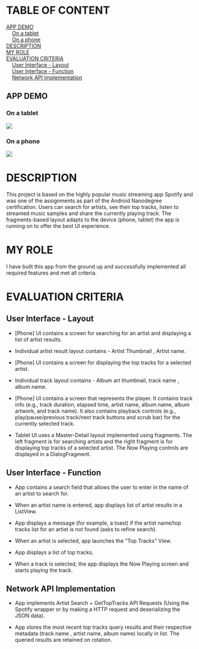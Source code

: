 # TABLE OF CONTENT

[APP DEMO](#app-demo)<br>
&nbsp;&nbsp;&nbsp;&nbsp;[On a tablet](#tablet-demo)<br>
&nbsp;&nbsp;&nbsp;&nbsp;[On a phone](#phone-demo)<br>
[DESCRIPTION](#description)<br>
[MY ROLE](#my-role)<br>
[EVALUATION CRITERIA](#evaluation-criteria)<br>
&nbsp;&nbsp;&nbsp;&nbsp;[User Interface - Layout](#evaluation-criteria-1)<br>
&nbsp;&nbsp;&nbsp;&nbsp;[User Interface - Function](#evaluation-criteria-2)<br>
&nbsp;&nbsp;&nbsp;&nbsp;[Network API Implementation](#evaluation-criteria-3)<br>

## APP DEMO <a name="app-demo"></a>

### On a tablet <a name="tablet-demo"></a>
![](../../../Screenshots/blob/master/spotify-streamer-anim1.gif)

### On a phone <a name="phone-demo"></a>
![](../../../Screenshots/blob/master/spotify-streamer-anim2.gif)

# DESCRIPTION <a name="description"></a>
This project is based on the highly popular music streaming app Spotify and was one of the assignments as part of the Android Nanodegree certification. Users can search for artists, see their top tracks, listen to streamed music samples and share the currently playing track. The fragments-based layout adapts to the device (phone, tablet) the app is running on to offer the best UI experience.

# MY ROLE <a name="my-role"></a>
I have built this app from the ground up and successfully implemented all required features and met all criteria. 

# EVALUATION CRITERIA <a name="evaluation-criteria"></a>

## User Interface - Layout <a name="evaluation-criteria-1"></a>
* [Phone] UI contains a screen for searching for an artist and displaying a list of artist results.

* Individual artist result layout contains - Artist Thumbnail , Artist name.

* [Phone] UI contains a screen for displaying the top tracks for a selected artist.

* Individual track layout contains - Album art thumbnail, track name , album name.

* [Phone] UI contains a screen that represents the player. It contains track info (e.g., track duration, elapsed time, artist name, album name, album artwork, and track name). It also contains playback controls (e.g., play/pause/previous track/next track buttons and scrub bar) for the currently selected track.

* Tablet UI uses a Master-Detail layout implemented using fragments. The left fragment is for searching artists and the right fragment is for displaying top tracks of a selected artist. The Now Playing controls are displayed in a DialogFragment.

## User Interface - Function <a name="evaluation-criteria-2"></a>

* App contains a search field that allows the user to enter in the name of an artist to search for.

* When an artist name is entered, app displays list of artist results in a ListView.

* App displays a message (for example, a toast) if the artist name/top tracks list for an artist is not found (asks to refine search).

* When an artist is selected, app launches the “Top Tracks” View.

* App displays a list of top tracks.

* When a track is selected, the app displays the Now Playing screen and starts playing the track.

## Network API Implementation <a name="evaluation-criteria-3"></a>

* App implements Artist Search + GetTopTracks API Requests (Using the Spotify wrapper or by making a HTTP request and deserializing the JSON data).

* App stores the most recent top tracks query results and their respective metadata (track name , artist name, album name) locally in list. The queried results are retained on rotation.

